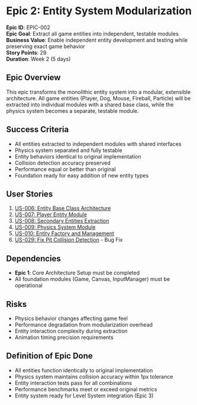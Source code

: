 # Epic 2: Entity System Modularization

**Epic ID**: EPIC-002  
**Epic Goal**: Extract all game entities into independent, testable modules  
**Business Value**: Enable independent entity development and testing while preserving exact game behavior  
**Story Points**: 29  
**Duration**: Week 2 (5 days)  

## Epic Overview

This epic transforms the monolithic entity system into a modular, extensible architecture. All game entities (Player, Dog, Mouse, Fireball, Particle) will be extracted into individual modules with a shared base class, while the physics system becomes a separate, testable module.

## Success Criteria

- All entities extracted to independent modules with shared interfaces
- Physics system separated and fully testable
- Entity behaviors identical to original implementation
- Collision detection accuracy preserved
- Performance equal or better than original
- Foundation ready for easy addition of new entity types

## User Stories

1. [US-006: Entity Base Class Architecture](../stories/epic-2.1-entity-base-class.md)
2. [US-007: Player Entity Module](../stories/epic-2.2-player-entity.md)
3. [US-008: Secondary Entities Extraction](../stories/epic-2.3-secondary-entities.md)
4. [US-009: Physics System Module](../stories/epic-2.4-physics-system.md)
5. [US-010: Entity Factory and Management](../stories/epic-2.5-entity-factory.md)
6. [US-029: Fix Pit Collision Detection](../stories/epic-2.6-pit-collision-fix.md) - Bug Fix

## Dependencies

- **Epic 1**: Core Architecture Setup must be completed
- All foundation modules (Game, Canvas, InputManager) must be operational

## Risks

- Physics behavior changes affecting game feel
- Performance degradation from modularization overhead
- Entity interaction complexity during extraction
- Animation timing precision requirements

## Definition of Epic Done

- All entities function identically to original implementation
- Physics system maintains collision accuracy within 1px tolerance
- Entity interaction tests pass for all combinations
- Performance benchmarks meet or exceed original metrics
- Entity system ready for Level System integration (Epic 3)